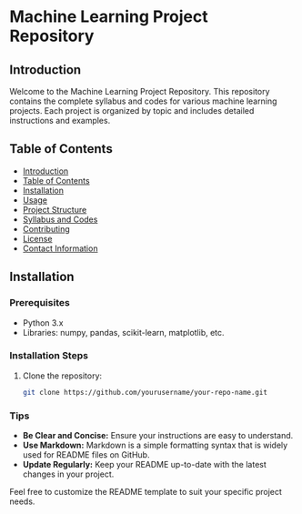 # Machine Learning Project Repository

## Introduction
Welcome to the Machine Learning Project Repository. This repository contains the complete syllabus and codes for various machine learning projects. Each project is organized by topic and includes detailed instructions and examples.

## Table of Contents
- [Introduction](#Chapter-1)
- [Table of Contents](#table-of-contents)
- [Installation](#installation)
- [Usage](#usage)
- [Project Structure](#project-structure)
- [Syllabus and Codes](#syllabus-and-codes)
- [Contributing](#contributing)
- [License](#license)
- [Contact Information](#contact-information)

## Installation

### Prerequisites
- Python 3.x
- Libraries: numpy, pandas, scikit-learn, matplotlib, etc.

### Installation Steps
1. Clone the repository:
   ```bash
   git clone https://github.com/yourusername/your-repo-name.git


### Tips
- **Be Clear and Concise:** Ensure your instructions are easy to understand.
- **Use Markdown:** Markdown is a simple formatting syntax that is widely used for README files on GitHub.
- **Update Regularly:** Keep your README up-to-date with the latest changes in your project.

Feel free to customize the README template to suit your specific project needs.
